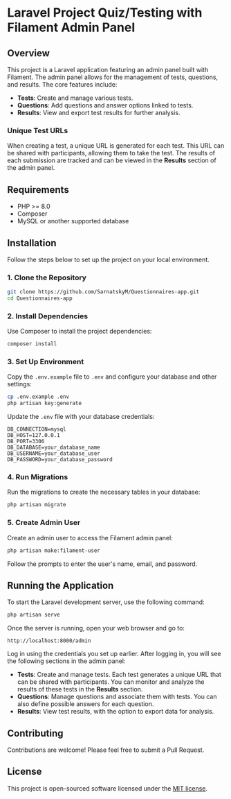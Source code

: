 # Laravel Project Quiz/Testing with Filament Admin Panel

## Overview

This project is a Laravel application featuring an admin panel built with Filament. The admin panel allows for the management of tests, questions, and results. The core features include:

- **Tests**: Create and manage various tests.
- **Questions**: Add questions and answer options linked to tests.
- **Results**: View and export test results for further analysis.

### Unique Test URLs

When creating a test, a unique URL is generated for each test. This URL can be shared with participants, allowing them to take the test. The results of each submission are tracked and can be viewed in the **Results** section of the admin panel.

## Requirements

- PHP >= 8.0
- Composer
- MySQL or another supported database

## Installation

Follow the steps below to set up the project on your local environment.

### 1. Clone the Repository

```bash
git clone https://github.com/SarnatskyM/Questionnaires-app.git
cd Questionnaires-app
```

### 2. Install Dependencies

Use Composer to install the project dependencies:

```bash
composer install
```

### 3. Set Up Environment

Copy the `.env.example` file to `.env` and configure your database and other settings:

```bash
cp .env.example .env
php artisan key:generate
```

Update the `.env` file with your database credentials:

```
DB_CONNECTION=mysql
DB_HOST=127.0.0.1
DB_PORT=3306
DB_DATABASE=your_database_name
DB_USERNAME=your_database_user
DB_PASSWORD=your_database_password
```

### 4. Run Migrations

Run the migrations to create the necessary tables in your database:

```bash
php artisan migrate
```

### 5. Create Admin User

Create an admin user to access the Filament admin panel:

```bash
php artisan make:filament-user
```

Follow the prompts to enter the user's name, email, and password.

## Running the Application

To start the Laravel development server, use the following command:

```bash
php artisan serve
```

Once the server is running, open your web browser and go to:

```
http://localhost:8000/admin
```

Log in using the credentials you set up earlier. After logging in, you will see the following sections in the admin panel:

- **Tests**: Create and manage tests. Each test generates a unique URL that can be shared with participants. You can monitor and analyze the results of these tests in the **Results** section.
- **Questions**: Manage questions and associate them with tests. You can also define possible answers for each question.
- **Results**: View test results, with the option to export data for analysis.

## Contributing

Contributions are welcome! Please feel free to submit a Pull Request.

## License

This project is open-sourced software licensed under the [MIT license](LICENSE).

